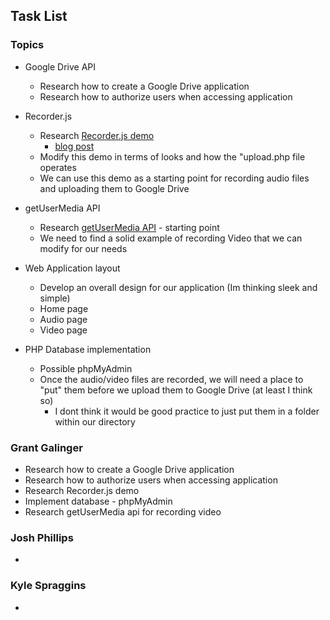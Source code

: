 ## Task List

### Topics
* Google Drive API
    * Research how to create a Google Drive application
    * Research how to authorize users when accessing application

* Recorder.js
    * Research [Recorder.js demo](https://github.com/addpipe/simple-recorderjs-demo)
        * [blog post](https://blog.addpipe.com/using-recorder-js-to-capture-wav-audio-in-your-html5-web-site/)
    * Modify this demo in terms of looks and how the "upload.php file operates
    * We can use this demo as a starting point for recording audio files and uploading them to Google Drive

* getUserMedia API
    * Research [getUserMedia API](https://www.sitepoint.com/introduction-getusermedia-api/) - starting point
    * We need to find a solid example of recording Video that we can modify for our needs
* Web Application layout
    * Develop an overall design for our application (Im thinking sleek and simple)
    * Home page 
    * Audio page
    * Video page

* PHP Database implementation 
    * Possible phpMyAdmin
    * Once the audio/video files are recorded, we will need a place to "put" them before we upload them to Google Drive (at least I think so)
        * I dont think it would be good practice to just put them in a folder within our directory

### Grant Galinger
* Research how to create a Google Drive application
* Research how to authorize users when accessing application
* Research Recorder.js demo
* Implement database - phpMyAdmin
* Research getUserMedia api for recording video

### Josh Phillips
*


### Kyle Spraggins
*

